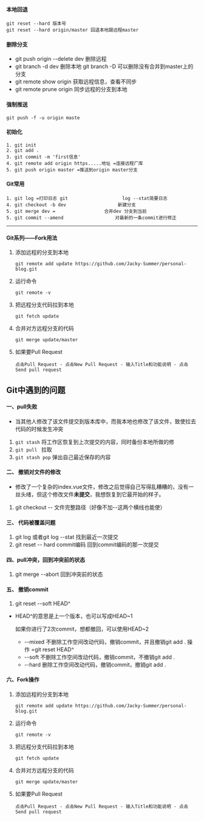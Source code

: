 #### 本地回退

```
git reset --hard 版本号
git reset --hard origin/master 回退本地跟远程master
```

#### 删除分支

 - git push origin --delete dev 删除远程
 - git branch -d dev 删除本地   git branch -D 可以删除没有合并到master上的分支
 - git remote show origin 获取远程信息，查看不同步
 - git remote prune origin  同步远程的分支到本地

#### 强制推送

```
git push -f -u origin maste
```

#### 初始化

```
1. git init
2. git add .
3. git commit -m 'first信息'
4. git remote add origin https.....地址 =连接远程厂库
5. git push origin master =推送到origin master分支
```

#### Git常用

```
1. git log =打印日志 git 					log --stat简要日志
4. git checkout -b dev 					 新建分支
5. git merge dev = 					合并dev 分支到当前
5. git commit --amend  					对最新的一条commit进行修正
```



****

#### Git系列——Fork用法

 1. 添加远程的分支到本地

    ```
    git remote add update https://github.com/Jacky-Summer/personal-blog.git
    ```

 2. 运行命令

    ```
    git remote -v
    ```

 3. 把远程分支代码拉到本地

    ```
    git fetch update
    ```

 4. 合并对方远程分支的代码

    ```
    git merge update/master
    ```

 5. 如果要Pull Request

    ```
    点击Pull Request - 点击New Pull Request - 输入Title和功能说明 - 点击Send pull request
    ```

 

##  Git中遇到的问题

#### 一、pull失败

 - 当其他人修改了该文件提交到版本库中，而我本地也修改了该文件，致使拉去代码的时候发生冲突

 1. `git stash`    将工作区恢复到上次提交的内容，同时备份本地所做的修
 2. `git pull `     拉取
 3. `git stash pop`  弹出自己最近保存的内容



#### 二、 撤销对文件的修改

 - 修改了一个复杂的index.vue文件，修改之后觉得自己写得乱糟糟的，没有一丝头绪，但这个修改文件**未提交**，我想恢复到它最开始的样子。

 1. git checkout -- 文件完整路径（好像不加--这两个横线也能使）



#### 三、 代码被覆盖问题

 1. git  log 或者git  log  --stat                        找到最近一次提交
 2. git   reset  -- hard    commit编码            回到commit编码的那一次提交

#### 四、pull冲突，回到冲突前的状态

 1. git   merge  --abort         回到冲突前的状态

#### 五、 撤销commit 

 1. git  reset --soft  HEAD^           

 - HEAD^的意思是上一个版本，也可以写成HEAD~1

   如果你进行了2次commit，想都撤回，可以使用HEAD~2

   - --mixed      不删除工作空间改动代码，撤销commit，并且撤销git add . 操作    =git  reset  HEAD^
   - --soft     不删除工作空间改动代码，撤销commit，不撤销git add . 
   - --hard     删除工作空间改动代码，撤销commit，撤销git add . 

#### 六、Fork操作

1. 添加远程的分支到本地

   ```
   git remote add update https://github.com/Jacky-Summer/personal-blog.git
   ```

2. 运行命令

   ```
   git remote -v
   ```

3. 把远程分支代码拉到本地

   ```
   git fetch update
   ```

4. 合并对方远程分支的代码

   ```
   git merge update/master
   ```

5. 如果要Pull Request

   ```
   点击Pull Request - 点击New Pull Request - 输入Title和功能说明 - 点击Send pull request
   ```



